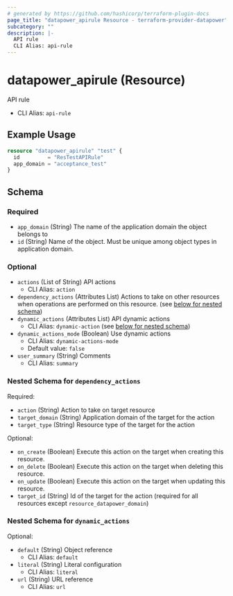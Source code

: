 ```yaml
---
# generated by https://github.com/hashicorp/terraform-plugin-docs
page_title: "datapower_apirule Resource - terraform-provider-datapower"
subcategory: ""
description: |-
  API rule
  CLI Alias: api-rule
---
```


# datapower_apirule (Resource)

API rule
  - CLI Alias: `api-rule`

## Example Usage

```terraform
resource "datapower_apirule" "test" {
  id         = "ResTestAPIRule"
  app_domain = "acceptance_test"
}
```

<!-- schema generated by tfplugindocs -->
## Schema

### Required

- `app_domain` (String) The name of the application domain the object belongs to
- `id` (String) Name of the object. Must be unique among object types in application domain.

### Optional

- `actions` (List of String) API actions
  - CLI Alias: `action`
- `dependency_actions` (Attributes List) Actions to take on other resources when operations are performed on this resource. (see [below for nested schema](#nestedatt--dependency_actions))
- `dynamic_actions` (Attributes List) API dynamic actions
  - CLI Alias: `dynamic-action` (see [below for nested schema](#nestedatt--dynamic_actions))
- `dynamic_actions_mode` (Boolean) Use dynamic actions
  - CLI Alias: `dynamic-actions-mode`
  - Default value: `false`
- `user_summary` (String) Comments
  - CLI Alias: `summary`

<a id="nestedatt--dependency_actions"></a>
### Nested Schema for `dependency_actions`

Required:

- `action` (String) Action to take on target resource
- `target_domain` (String) Application domain of the target for the action
- `target_type` (String) Resource type of the target for the action

Optional:

- `on_create` (Boolean) Execute this action on the target when creating this resource.
- `on_delete` (Boolean) Execute this action on the target when deleting this resource.
- `on_update` (Boolean) Execute this action on the target when updating this resource.
- `target_id` (String) Id of the target for the action (required for all resources except `resource_datapower_domain`)


<a id="nestedatt--dynamic_actions"></a>
### Nested Schema for `dynamic_actions`

Optional:

- `default` (String) Object reference
  - CLI Alias: `default`
- `literal` (String) Literal configuration
  - CLI Alias: `literal`
- `url` (String) URL reference
  - CLI Alias: `url`
